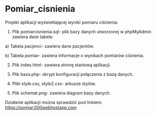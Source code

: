 # Pomiar_cisnienia
Projekt aplikacji wyświetlającej wyniki pomiaru ciśnienia:

1. Plik pomiarcisnienia.sql- plik bazy danych utworzonej w phpMyAdmin zawiera dwie tabele:

a) Tabela pacjenci- zawiera dane pacjentów.

b) Tabela pomiar- zawiera informacje o wynikach pomiarów ciśnienia. 

2. Plik index.html- zawiera stronę startową aplikacji.

3. Plik baza.php- skrypt konfiguracji połączenia z bazą danych.

4. Pliki style.css, style2.css- arkusze stylów.

5. Plik schemat.png- zawiera diagram bazy danych.

Działanie aplikacji można sprawdzić pod linkiem: https://pomiar.000webhostapp.com